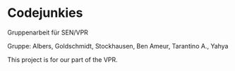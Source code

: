 # Codejunkies
Gruppenarbeit für SEN/VPR

Gruppe: Albers, Goldschmidt, Stockhausen, Ben Ameur, Tarantino A., Yahya

This project is for our part of the VPR.
